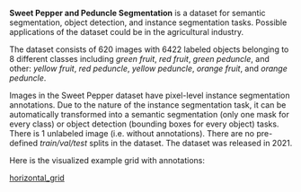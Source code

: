 **Sweet Pepper and Peduncle Segmentation** is a dataset for semantic segmentation, object detection, and instance segmentation tasks. Possible applications of the dataset could be in the agricultural industry. 

The dataset consists of 620 images with 6422 labeled objects belonging to 8 different classes including *green fruit*, *red fruit*, *green peduncle*, and other: *yellow fruit*, *red peduncle*, *yellow peduncle*, *orange fruit*, and *orange peduncle*.

Images in the Sweet Pepper dataset have pixel-level instance segmentation annotations. Due to the nature of the instance segmentation task, it can be automatically transformed into a semantic segmentation (only one mask for every class) or object detection (bounding boxes for every object) tasks. There is 1 unlabeled image (i.e. without annotations). There are no pre-defined <i>train/val/test</i> splits in the dataset. The dataset was released in 2021.

Here is the visualized example grid with annotations:

[horizontal_grid](https://github.com/dataset-ninja/sweet-pepper/raw/main/visualizations/horizontal_grid.webm)

